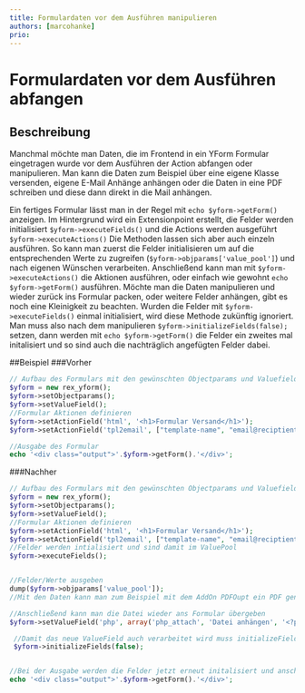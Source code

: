 ```yaml
---
title: Formulardaten vor dem Ausführen manipulieren
authors: [marcohanke]
prio:
---
```


# Formulardaten vor dem Ausführen abfangen


## Beschreibung
Manchmal möchte man Daten, die im Frontend in ein YForm Formular eingetragen wurde vor dem Ausführen der Action abfangen oder manipulieren. Man kann die Daten zum Beispiel über eine eigene Klasse versenden, eigene E-Mail Anhänge anhängen oder die Daten in eine PDF schreiben und diese dann direkt in die Mail anhängen.

Ein fertiges Formular lässt man in der Regel mit `echo $yform->getForm()` anzeigen. Im Hintergrund wird ein Extensionpoint erstellt, die Felder werden initialisiert `$yform->executeFields()` und die Actions werden ausgeführt `$yform->executeActions()`
Die Methoden lassen sich aber auch einzeln ausführen. So kann man zuerst die Felder initialisieren um auf die entsprechenden Werte zu zugreifen (`$yform->objparams['value_pool']`) und nach eigenen Wünschen verarbeiten. Anschließend kann man mit `$yform->executeActions()` die Aktionen ausführen, oder einfach wie gewohnt `echo $yform->getForm()` ausführen.
Möchte man die Daten manipulieren und wieder zurück ins Formular packen, oder weitere Felder anhängen, gibt es noch eine Kleinigkeit zu beachten. Wurden die Felder mit `$yform->executeFields()` einmal initialisiert, wird diese Methode zukünftig ignoriert.
Man muss also nach dem manipulieren `$yform->initializeFields(false);` setzen, dann werden mit `echo $yform->getForm()` die Felder ein zweites mal initalisiert und so sind auch die nachträglich angefügten Felder dabei.

##Beispiel
###Vorher
```php
// Aufbau des Formulars mit den gewünschten Objectparams und Valuefields
$yform = new rex_yform();
$yform->setObjectparams();
$yform->setValueField();
//Formular Aktionen definieren
$yform->setActionField('html', '<h1>Formular Versand</h1>');
$yform->setActionField('tpl2email', ["template-name", "email@reciptient.de"]);

//Ausgabe des Formular
echo '<div class="output">'.$yform->getForm().'</div>';
```
###Nachher
```php
// Aufbau des Formulars mit den gewünschten Objectparams und Valuefields
$yform = new rex_yform();
$yform->setObjectparams();
$yform->setValueField();
//Formular Aktionen definieren
$yform->setActionField('html', '<h1>Formular Versand</h1>');
$yform->setActionField('tpl2email', ["template-name", "email@reciptient.de"]);
//Felder werden intialisiert und sind damit im ValuePool
$yform->executeFields();


//Felder/Werte ausgeben
dump($yform->objparams['value_pool']);
//Mit den Daten kann man zum Beispiel mit dem AddOn PDFOupt ein PDF generieren und im Filesystem ablegen.

//Anschließend kann man die Datei wieder ans Formular übergeben
$yform->setValueField('php', array('php_attach', 'Datei anhängen', '<?php $this->params[\'value_pool\'][\'email_attachments\'][\'pdf\'] = [\'dateiname.pdf\', rex_path::data(\'/addons/yform/plugins/manager/upload/temp/datei.pdf\')]; ?>'));

 //Damit das neue ValueField auch verarbeitet wird muss initializeFields() zurückgesetzt werden
 $yform->initializeFields(false);


//Bei der Ausgabe werden die Felder jetzt erneut initalisiert und anschließend die Actions ausgeführt
echo '<div class="output">'.$yform->getForm().'</div>';
```
